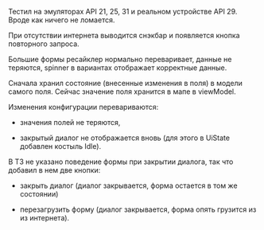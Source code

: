 Тестил на эмуляторах API 21, 25, 31 и реальном устройстве API 29. Вроде как ничего не ломается.

При отсутствии интернета выводится снэкбар и появляется кнопка повторного запроса.

Большие формы ресайклер нормально переваривает, данные не теряются, spinner в вариантах отображает 
корректные данные. 

Сначала хранил состояние (внесенные изменения в поля) в модели самого поля. 
Сейчас значение поля хранится в мапе в viewModel.

Изменения конфигурации перевариваются: 

- значения полей не теряются, 
  
- закрытый диалог не отображается вновь (для этого в UiState добавлен костыль Idle).

В ТЗ не указано поведение формы при закрытии диалога, так что добавил в нем две кнопки:

- закрыть диалог (диалог закрывается, форма остается в том же состоянии)
  
- перезагрузить форму (диалог закрывается, форма опять грузится из из интернета).
